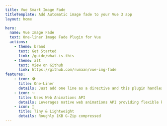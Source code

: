 ```yaml
---
title: Vue Smart Image Fade
titleTemplate: Add Automatic image fade to your Vue 3 app
layout: home

hero:
  name: Vue Image Fade
  text: One-liner Image Fade Plugin for Vue
  actions:
    - theme: brand
      text: Get Started
      link: /guide/what-is-this
    - theme: alt
      text: View on Github
      link: https://github.com/rumaan/vue-img-fade
features:
    - icon: 🛠️
      title: One-Liner
      details: Just add one line as a directive and this plugin handles the rest.
    - icon: ✨
      title: Uses Web Animations API
      details: Leverages native web animations API providing flexible keyframe configurations
    - icon: 🚥
      title: Tiny & Lightweight
      details: Roughly 1KB G-Zip compressed
---
```

